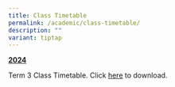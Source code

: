 ```yaml
---
title: Class Timetable
permalink: /academic/class-timetable/
description: ""
variant: tiptap
---
```

<p><strong><u>2024</u></strong>
</p>
<p>Term 3 Class Timetable. Click <a href="/files/2024/2024_Sem_2_Timetable__Class__v2.pdf" rel="noopener noreferrer nofollow" target="_blank">here</a> to download.</p>
<p></p>
<p></p>
<p></p>
<p></p>